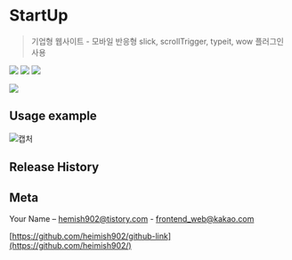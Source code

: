 # StartUp

> 기업형 웹사이트 - 모바일 반응형
> slick, scrollTrigger, typeit, wow 플러그인 사용

<img src="https://img.shields.io/badge/-HTML5-E34F26?style=flat&logo=HTML5" /> <img src="https://img.shields.io/badge/-CSS3-1572B6?style=flat&logo=CSS3" /> <img src="https://img.shields.io/badge/-jQuery-0769AD?style=flat&logo=jQuery" />

![](header.png)

## Usage example

![캡처](https://user-images.githubusercontent.com/93975793/146338440-1ff86d94-c68d-4d1e-a8c0-7bf3f35d192b.PNG)

## Release History

## Meta

Your Name – [hemish902@tistory.com](https://heimish902@tistory.com) - frontend_web@kakao.com

[https://github.com/heimish902/github-link](https://github.com/heimish902/)
